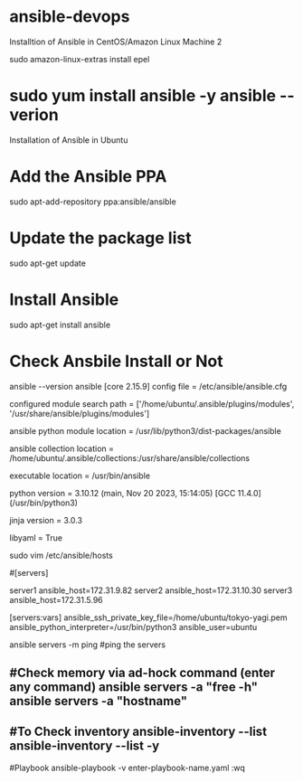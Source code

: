 # ansible-devops

Installtion of Ansible in CentOS/Amazon Linux Machine 2

 sudo amazon-linux-extras install epel

 sudo yum install ansible -y
 ansible --verion
 =============================

Installation of Ansible in Ubuntu

# Add the Ansible PPA
sudo apt-add-repository ppa:ansible/ansible

# Update the package list
sudo apt-get update

# Install Ansible
sudo apt-get install ansible

# Check Ansbile Install or Not
ansible --version
ansible [core 2.15.9]
  config file = /etc/ansible/ansible.cfg
  
  configured module search path = ['/home/ubuntu/.ansible/plugins/modules', '/usr/share/ansible/plugins/modules']
  
  ansible python module location = /usr/lib/python3/dist-packages/ansible
  
  ansible collection location = /home/ubuntu/.ansible/collections:/usr/share/ansible/collections
  
  executable location = /usr/bin/ansible
  
  python version = 3.10.12 (main, Nov 20 2023, 15:14:05) [GCC 11.4.0] (/usr/bin/python3)
  
  jinja version = 3.0.3
  
  libyaml = True

  sudo vim /etc/ansible/hosts
  
  #[servers]

server1 ansible_host=172.31.9.82
server2 ansible_host=172.31.10.30
server3 ansible_host=172.31.5.96

[servers:vars]
ansible_ssh_private_key_file=/home/ubuntu/tokyo-yagi.pem
ansible_python_interpreter=/usr/bin/python3
ansible_user=ubuntu

ansible servers -m ping #ping the servers

#Check memory via ad-hock command (enter any command)
ansible servers -a "free -h" 
ansible servers -a "hostname"
---------------------------------------------------------------

#To Check inventory 
ansible-inventory --list
ansible-inventory --list -y 
----------------------------

#Playbook
ansible-playbook -v enter-playbook-name.yaml
:wq
